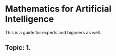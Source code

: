 # Mathematics for Artificial Intelligence

This is a guide  for experts and bignners as well. 

## Topic:  1.  